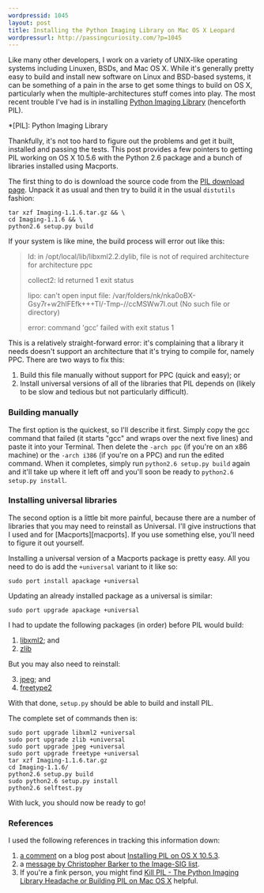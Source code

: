 ```yaml
---
wordpressid: 1045
layout: post
title: Installing the Python Imaging Library on Mac OS X Leopard
wordpressurl: http://passingcuriosity.com/?p=1045
---
```


Like many other developers, I work on a variety of UNIX-like operating systems
including Linuxen, BSDs, and Mac OS X. While it's generally pretty easy to
build and install new software on Linux and BSD-based systems, it can be
something of a pain in the arse to get some things to build on OS X,
particularly when the multiple-architectures stuff comes into play. The most
recent trouble I've had is in installing [Python Imaging
Library](http://www.pythonware.com/products/pil/) (henceforth PIL).

*[PIL]: Python Imaging Library

Thankfully, it's not too hard to figure out the problems and get it built, 
installed and passing the tests. This post provides a few pointers to getting 
PIL working on OS X 10.5.6 with the Python 2.6 package and a bunch of libraries 
installed using Macports.

<!--more-->

The first thing to do is download the source code from the [PIL download page](http://www.pythonware.com/products/pil/). Unpack it as
usual and then try to build it in the usual `distutils` fashion:

    tar xzf Imaging-1.1.6.tar.gz && \
    cd Imaging-1.1.6 && \
    python2.6 setup.py build
    
If your system is like mine, the build process will error out like this:

> ld: in /opt/local/lib/libxml2.2.dylib, file is not of required architecture 
> for architecture ppc
> 
> collect2: ld returned 1 exit status
> 
> lipo: can't open input file: /var/folders/nk/nka0oBX-Gsy7r+w2hIFEfk+++TI/-Tmp-//ccMSWw7I.out
> (No such file or directory)
> 
> error: command 'gcc' failed with exit status 1

This is a relatively straight-forward error: it's complaining that a library it
needs doesn't support an architecture that it's trying to compile for, namely 
PPC. There are two ways to fix this:

1. Build this file manually without support for PPC (quick and easy); or
2. Install universal versions of all of the libraries that PIL depends on 
   (likely to be slow and tedious but not particularly difficult).

### Building manually ###

The first option is the quickest, so I'll describe it first. Simply copy the gcc
command that failed (it starts "gcc" and wraps over the next five lines) and 
paste it into your Terminal. Then delete the `-arch ppc` (if you're on an x86 
machine) or the `-arch i386` (if you're on a PPC) and run the edited command. 
When it completes, simply run `python2.6 setup.py build` again and it'll take up
where it left off and you'll soon be ready to `python2.6 setup.py install`.

### Installing universal libraries ###

The second option is a little bit more painful, because there are a number of 
libraries that you may need to reinstall as Universal. I'll give instructions 
that I used and for [Macports][macports]. If you use something else, you'll 
need to figure it out yourself.

Installing a universal version of a Macports package is pretty easy. All you 
need to do is add the `+universal` variant to it like so:

    sudo port install apackage +universal

Updating an already installed package as a universal is similar:

    sudo port upgrade apackage +universal

I had to update the following packages (in order) before PIL would build:

1. [libxml2](http://xmlsoft.org/); and
2. [zlib](http://www.zlib.net/)

But you may also need to reinstall:

3. [jpeg](http://www.ijg.org/); and
4. [freetype2](http://freetype.sourceforge.net/)

With that done, `setup.py` should be able to build and install PIL. 

The complete set of commands then is:

    sudo port upgrade libxml2 +universal
    sudo port upgrade zlib +universal
    sudo port upgrade jpeg +universal
    sudo port upgrade freetype +universal
    tar xzf Imaging-1.1.6.tar.gz
    cd Imaging-1.1.6/
    python2.6 setup.py build
    sudo python2.6 setup.py install
    python2.6 selftest.py

With luck, you should now be ready to go!

### References ###

I used the following references in tracking this information down:

1. [a comment](http://www.p16blog.com/p16/2008/05/appengine-installing-pil-on-os-x-1053.html#comment-6a00e54fa872f38833010535c1c365970c) on a blog post about 
   [Installing PIL on OS X 10.5.3](http://www.p16blog.com/p16/2008/05/appengine-installing-pil-on-os-x-1053.html).
1. a [message by Christopher Barker to the Image-SIG list](http://mail.python.org/pipermail/image-sig/2008-April/004939.html).
3. If you're a fink person, you might find [Kill PIL - The Python Imaging Library Headache or Building PIL on Mac OS X](http://blog.tlensing.org/2008/12/04/kill-pil-the-python-imaging-library-headache/) helpful.
